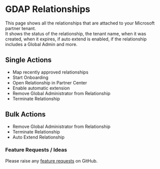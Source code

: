 # GDAP Relationships

This page shows all the relationships that are attached to your Microsoft partner tenant.  
It shows the status of the relationship, the tenant name, when it was created, when it expires, if auto extend is enabled, if the relationship includes a Global Admin and more.

## Single Actions

- Map recently approved relationships
- Start Onboarding
- Open Relationship in Partner Center
- Enable automatic extension
- Remove Global Administrator from Relationship
- Terminate Relationship

## Bulk Actions

- Remove Global Administrator from Relationship
- Terminate Relationship
- Auto Extend Relationship

### Feature Requests / Ideas

Please raise any [feature requests](https://github.com/KelvinTegelaar/CIPP/issues/new?assignees=&labels=enhancement%2Cno-priority&projects=&template=feature.yml&title=%5BFeature+Request%5D%3A+) on GitHub.
